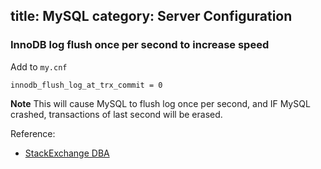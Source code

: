 title: MySQL
category: Server Configuration
---

### InnoDB log flush once per second to increase speed

Add to `my.cnf`

```
innodb_flush_log_at_trx_commit = 0
```

**Note** This will cause MySQL to flush log once per second, and IF MySQL crashed, transactions of last second will be erased.

Reference:

* [StackExchange DBA](http://dba.stackexchange.com/questions/12611/is-it-safe-to-use-innodb-flush-log-at-trx-commit-2)

